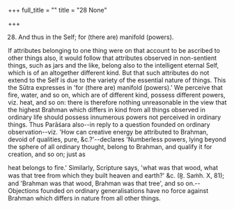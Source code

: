 +++
full_title = ""
title = "28 None"

+++


28. And thus in the Self; for (there are) manifold (powers).

If attributes belonging to one thing were on that account to be ascribed to other things also, it would follow that attributes observed in non-sentient things, such as jars and the like, belong also to the intelligent eternal Self, which is of an altogether different kind. But that such attributes do not extend to the Self is due to the variety of the essential nature of things. This the Sūtra expresses in 'for (there are) manifold (powers).' We perceive that fire, water, and so on, which are of different kind, possess different powers, viz. heat, and so on: there is therefore nothing unreasonable in the view that the highest Brahman which differs in kind from all things observed in ordinary life should possess innumerous powers not perceived in ordinary things. Thus Parāśara also--in reply to a question founded on ordinary observation--viz. 'How can creative energy be attributed to Brahman, devoid of qualities, pure, &c.?'--declares 'Numberless powers, lying beyond the sphere of all ordinary thought, belong to Brahman, and qualify it for creation, and so on; just as

heat belongs to fire.' Similarly, Scripture says, 'what was that wood, what was that tree from which they built heaven and earth?' &c. (R̥. Saṁh. X, 81); and 'Brahman was that wood, Brahman was that tree', and so on.--Objections founded on ordinary generalisations have no force against Brahman which differs in nature from all other things.

